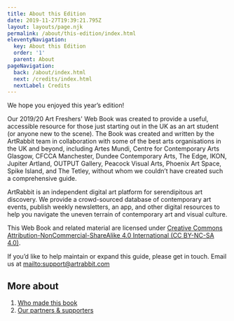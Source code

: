 ```yaml
---
title: About this Edition
date: 2019-11-27T19:39:21.795Z
layout: layouts/page.njk
permalink: /about/this-edition/index.html
eleventyNavigation:
  key: About this Edition
  order: '1'
  parent: About
pageNavigation:
  back: /about/index.html
  next: /credits/index.html
  nextLabel: Credits
---
```

We hope you enjoyed this year’s edition! 

Our 2019/20 Art Freshers' Web Book was created to provide a useful, accessible resource for those just starting out in the UK as an art student (or anyone new to the scene). The Book was created and written by the ArtRabbit team in collaboration with some of the best arts organisations in the UK and beyond, including Artes Mundi, Centre for Contemporary Arts Glasgow, CFCCA Manchester, Dundee Contemporary Arts, The Edge, IKON, Jupiter Artland, OUTPUT Gallery, Peacock Visual Arts, Phoenix Art Space, Spike Island, and The Tetley, without whom we couldn’t have created such a comprehensive guide.

ArtRabbit is an independent digital art platform for serendipitous art discovery. We provide a crowd-sourced database of contemporary art events, publish weekly newsletters, an app, and other digital resources to help you navigate the uneven terrain of contemporary art and visual culture.

This Web Book and related material are licensed under [Creative Commons Attribution-NonCommercial-ShareAlike 4.0 International (CC BY-NC-SA 4.0)](https://creativecommons.org/licenses/by-nc-sa/4.0/). 

If you’d like to help maintain or expand this guide, please get in touch. Email us at <mailto:support@artrabbit.com>

## More about

1. [Who made this book](/credits/)
2. [Our partners & supporters](/partners-and-supporters/)
